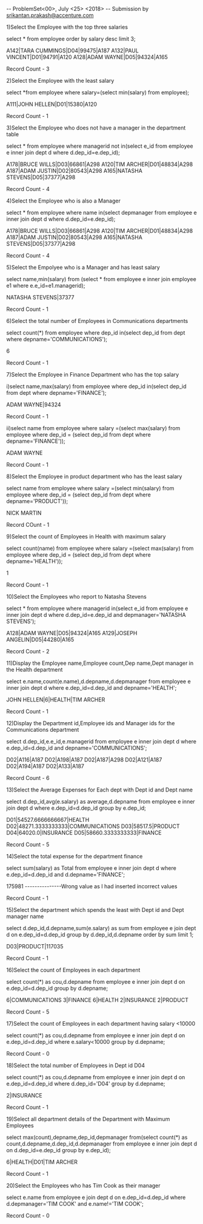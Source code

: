 -- ProblemSet<00>, July <25> <2018>
-- Submission by <srikantan.prakash@accenture.com> 

1)Select the Employee with the top three salaries

select * from employee order by salary desc limit 3;

A142|TARA CUMMINGS|D04|99475|A187
A132|PAUL VINCENT|D01|94791|A120
A128|ADAM WAYNE|D05|94324|A165

Record Count - 3

2)Select the Employee with the least salary

select *from employee where salary=(select min(salary) from employee);

A111|JOHN HELLEN|D01|15380|A120

Record Count - 1

3)Select the Employee who does not have a manager in the department table

select * from employee where managerid not in(select e_id from employee e inner join dept d where d.dep_id=e.dep_id);

A178|BRUCE WILLS|D03|66861|A298
A120|TIM ARCHER|D01|48834|A298
A187|ADAM JUSTIN|D02|80543|A298
A165|NATASHA STEVENS|D05|37377|A298

Record Count - 4

4)Select the Employee who is also a Manager

select * from employee where name in(select depmanager from employee e inner join dept d where d.dep_id=e.dep_id);

A178|BRUCE WILLS|D03|66861|A298
A120|TIM ARCHER|D01|48834|A298
A187|ADAM JUSTIN|D02|80543|A298
A165|NATASHA STEVENS|D05|37377|A298

Record Count - 4

5)Select the Empolyee who is a Manager and has least salary

select name,min(salary) from (select * from employee e inner join employee e1 where e.e_id=e1.managerid);

NATASHA STEVENS|37377

Record Count - 1

6)Select the total number of Employees in Communications departments

select count(*) from employee where dep_id in(select dep_id from dept where depname='COMMUNICATIONS');

6

Record Count - 1

7)Select the Employee in Finance Department who has the top salary

i)select name,max(salary) from employee where dep_id in(select dep_id from dept where depname='FINANCE');

ADAM WAYNE|94324

Record Count - 1

ii)select name from employee where salary =(select max(salary) from employee where dep_id = (select dep_id from dept where depname='FINANCE'));

ADAM WAYNE

Record Count - 1

8)Select the Employee in product department who has the least salary

select name from employee where salary =(select min(salary) from employee where dep_id = (select dep_id from dept where depname='PRODUCT'));

NICK MARTIN

Record COunt - 1

9)Select the count of Employees in Health with maximum salary

select count(name) from employee where salary =(select max(salary) from employee where dep_id = (select dep_id from dept where depname='HEALTH'));

1

Record Count - 1

10)Select the Employees who report to Natasha Stevens

select * from employee where managerid in(select e_id from employee e inner join dept d where d.dep_id=e.dep_id and depmanager='NATASHA STEVENS');

A128|ADAM WAYNE|D05|94324|A165
A129|JOSEPH ANGELIN|D05|44280|A165

Record Count - 2

11)Display the Employee name,Employee count,Dep name,Dept manager in the Health department

select e.name,count(e.name),d.depname,d.depmanager from employee e inner join dept d where e.dep_id=d.dep_id and depname='HEALTH';

JOHN HELLEN|6|HEALTH|TIM ARCHER

Record Count - 1

12)Display the Department id,Employee ids and Manager ids for the Communications department

select d.dep_id,e.e_id,e.managerid from employee e inner join dept d where e.dep_id=d.dep_id and depname='COMMUNICATIONS';

D02|A116|A187
D02|A198|A187
D02|A187|A298
D02|A121|A187
D02|A194|A187
D02|A133|A187

Record Count - 6

13)Select the Average Expenses for Each dept with Dept id and Dept name


select d.dep_id,avg(e.salary) as average,d.depname from employee e inner join dept d where e.dep_id=d.dep_id group by e.dep_id;


D01|54527.6666666667|HEALTH
D02|48271.3333333333|COMMUNICATIONS
D03|58517.5|PRODUCT
D04|64020.0|INSURANCE
D05|58660.3333333333|FINANCE

Record Count - 5

14)Select the total expense for the department finance

select sum(salary) as Total from employee e inner join dept d where e.dep_id=d.dep_id and d.depname='FINANCE';

175981 ---------------Wrong value as I had inserted incorrect values

Record Count - 1

15)Select the department which spends the least with Dept id and Dept manager name

select d.dep_id,d.depname,sum(e.salary) as sum from employee e join dept d on e.dep_id=d.dep_id group by d.dep_id,d.depname order by sum limit 1;

D03|PRODUCT|117035

Record Count - 1

16)Select the count of Employees in each department


select count(*) as cou,d.depname from employee e inner join dept d on e.dep_id=d.dep_id group by d.depname;


6|COMMUNICATIONS
3|FINANCE
6|HEALTH
2|INSURANCE
2|PRODUCT

Record Count - 5

17)Select the count of Employees in each department having salary <10000

select count(*) as cou,d.depname from employee e inner join dept d on e.dep_id=d.dep_id where e.salary<10000 group by d.depname;

Record Count - 0

18)Select the total number of Employees in Dept id D04

select count(*) as cou,d.depname from employee e inner join dept d on e.dep_id=d.dep_id where d.dep_id='D04' group by d.depname;

2|INSURANCE

Record Count - 1

19)Select all department details of the Department with Maximum Employees

select max(count),depname,dep_id,depmanager from(select count(*) as count,d.depname,d.dep_id,d.depmanager from employee e inner join dept d on d.dep_id=e.dep_id group by e.dep_id);

6|HEALTH|D01|TIM ARCHER

Record Count - 1

20)Select the Employees who has Tim Cook as their manager

select e.name from employee e join dept d on e.dep_id=d.dep_id where d.depmanager='TIM COOK' and e.name!='TIM COOK';

Record Count - 0

